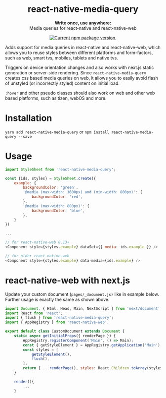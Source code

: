 <h1 align="center">
    react-native-media-query
</h1>

<p align="center">
  <strong>Write once, use anywhere:</strong><br>
  Media queries for react-native and react-native-web
</p>

<p align="center">
    <a href="https://www.npmjs.org/package/react-native-media-query">
        <img src="https://img.shields.io/npm/v/react-native-media-query?color=brightgreen&label=npm%20package" alt="Current npm package version." />
    </a>
</p>

Adds support for media queries in react-native and react-native-web, which allows you to reuse styles between different platforms and form-factors, such as web, smart tvs, mobiles, tablets and native tvs.


Triggers on device orientation changes and also works with next.js static generation or server-side rendering. Since `react-native-media-query` creates css based media queries on web, it allows you to easily avoid flash of unstyled (or incorrectly styled) content on initial load.

`:hover` and other pseudo classes should also work on web and other web based platforms, such as tizen, webOS and more. 
# Installation

`yarn add react-native-media-query`
or
`npm install react-native-media-query --save`
# Usage
```javascript
import StyleSheet from 'react-native-media-query';

const {ids, styles} = StyleSheet.create({
    example: {
        backgroundColor: 'green',
        '@media (max-width: 1600px) and (min-width: 800px)': {
            backgroundColor: 'red',
        },
        '@media (max-width: 800px)': {
            backgroundColor: 'blue',
        },
    }
})

...

// for react-native-web 0.13+
<Component style={styles.example} dataSet={{ media: ids.example }} />

// for older react-native-web
<Component style={styles.example} data-media={ids.example} />

```

# react-native-web with next.js

Update your custom document (`pages/_document.js)` like in example below. Further usage is exactly the same as shown above.

```javascript
import Document, { Html, Head, Main, NextScript } from 'next/document';
import React from 'react';
import { flush } from 'react-native-media-query';
import { AppRegistry } from 'react-native-web';

export default class CustomDocument extends Document {
    static async getInitialProps({ renderPage }) {
        AppRegistry.registerComponent('Main', () => Main);
        const { getStyleElement } = AppRegistry.getApplication('Main');
        const styles = [
            getStyleElement(),
            flush(),
        ];
        return { ...renderPage(), styles: React.Children.toArray(styles) };
    }

    render(){
        ...
    }
```